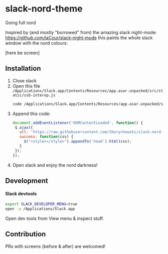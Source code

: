 # slack-nord-theme
Going full nord


Inspired by (and mostly "borrowed" from) the amazing slack night-mode: https://github.com/laCour/slack-night-mode this paints the whole slack window with the nord colours:

[here be screen]


## Installation
1. Close slack
2. Open this file `/Applications/Slack.app/Contents/Resources/app.asar.unpacked/src/static/ssb-interop.js`
    ```sh
    code /Applications/Slack.app/Contents/Resources/app.asar.unpacked/src/static/ssb-interop.js
    ```
3. Append this code:
    ```js
    document.addEventListener('DOMContentLoaded', function() {
     $.ajax({
       url: 'https://raw.githubusercontent.com/tborychowski/slack-nord-theme/master/slack-nord.css',
       success: function(css) {
         $("<style></style>").appendTo('head').html(css);
       }
     });
    });    
    ```
4. Open slack and enjoy the nord darkness!



## Development

#### Slack devtools
```sh
export SLACK_DEVELOPER_MENU=true
open -a /Applications/Slack.app
```

Open dev tools from View menu & inspect stuff.


## Contribution
PRs with screens (before & after) are welcomed!
